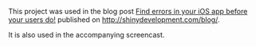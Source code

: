 This project was used in the blog post <a href="http://shinydevelopment.com/blog/find-errors-in-your-ios-app-before-your-users-do/">Find errors in your iOS app before your users do!</a> published on http://shinydevelopment.com/blog/.

It is also used in the accompanying screencast.

<object width="600" height="362"><param name="movie" value="http://www.youtube.com/v/I9YDfur4HLw?fs=1&amp;hl=en_US&amp;rel=0&amp;hd=1"></param><param name="allowFullScreen" value="true"></param><param name="allowscriptaccess" value="always"></param><embed src="http://www.youtube.com/v/I9YDfur4HLw?fs=1&amp;hl=en_US&amp;rel=0&amp;hd=1" type="application/x-shockwave-flash" allowscriptaccess="always" allowfullscreen="true" width="600" height="362"></embed></object>
